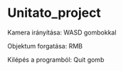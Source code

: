 # Unitato_project

Kamera irányítása: WASD gombokkal

Objektum forgatása: RMB

Kilépés a programból: Quit gomb
